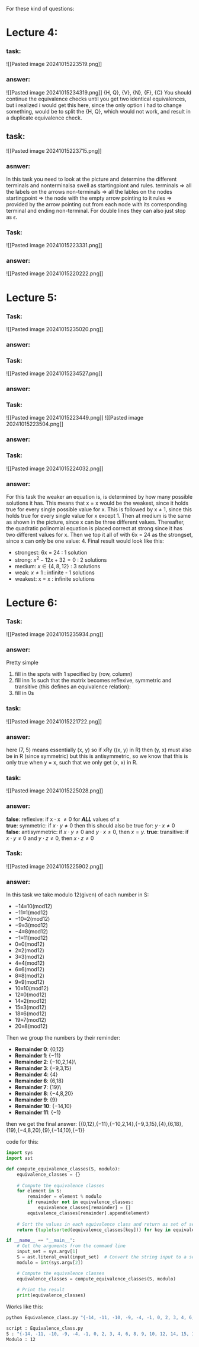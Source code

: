 For these kind of questions:
# Lecture 4:
### task:
![[Pasted image 20241015223519.png]]
### answer:
![[Pasted image 20241015234319.png]]
{H, Q}, {V}, {N}, {F}, {C}
You should continue the equivalence checks until you get two identical equivalences, but i realized i would get this here, since the only option i had to change something, would be to split the {H, Q}, which would not work, and result in a duplicate equivalence check.






## task:
![[Pasted image 20241015223715.png]]
### asnwer:
In this task you need to look at the picture and determine the different terminals and nonterminalsa swell as startingpiont and rules. 
terminals => all the labels on the arrows
non-terminals => all the lables on the nodes
startingpoint => the node with the empty arrow pointing to it
rules => provided by the arrow pointing out from each node with its corresponding terminal and ending non-terminal. For double lines they can also just stop as $\epsilon$.










### Task:
![[Pasted image 20241015223331.png]]

### answer:
![[Pasted image 20241015220222.png]]





# Lecture 5:
### Task:
![[Pasted image 20241015235020.png]]
### answer:







### Task:
![[Pasted image 20241015234527.png]]
### answer:






### Task:
![[Pasted image 20241015223449.png]]
![[Pasted image 20241015223504.png]]
### answer:










### Task:
![[Pasted image 20241015224032.png]]
### answer:
For this task the weaker an equation is, is determined by how many possible solutions it has. This means that x = x would be the weakest, since it holds true for every single possible value for x. This is followed by x $\neq$ 1, since this holds true for every single value for x except 1. Then at medium is the same as shown in the picture, since x can be three different values. Thereafter, the quadratic polinomial equation is placed correct at strong since it has two different values for x. Then we top it all of with 6x = 24 as the strongset, since x can only be one value: 4. 
Final result would look like this:
- strongest: 6x = 24                       : 1 solution
- strong: $x^2-12x+32 = 0$           : 2 solutions
- medium: $x\in \{4,8,12\}$                : 3 solutions
- weak: $x\neq1$                                 : infinite - 1 solutions
- weakest: x = x                             : infinite solutions









# Lecture 6:
### Task:
![[Pasted image 20241015235934.png]]
### answer:
Pretty simple
1. fill in the spots with 1 specified by (row, column)
2. fill inn 1s such that the matrix becomes reflexive, symmetric and transitive (this defines an equivalence relation):
3. fill in 0s




### task:
![[Pasted image 20241015221722.png]]
### answer: 
here (7, 5) means essentially (x, y) so if xRy ((x, y) in R) then (y, x) must also be in R (since symmetric) but this is antisymmetric, so we know that this is only true when y = x, such that we only get (x, x) in R.


### task:
![[Pasted image 20241015225028.png]]
### answer:
**false**: reflexive: if x $\cdot$ x $\neq 0$ for ***ALL*** values of x                                                
**true**: symmetric: if $x \cdot y \neq 0$ then this should also be true for: $y \cdot x \neq 0$         
**false**: antisymmetric: if $x \cdot y \neq 0$  and $y \cdot x \neq 0$, then $x = y$.
**true**: transitive: if $x \cdot y \neq 0$ and $y \cdot z \neq 0$, then $x \cdot z \neq 0$






### Task:
![[Pasted image 20241015225902.png]]
### answer:
In this task we take modulo 12(given) of each number in S:

- −14≡10(mod12)
- −11≡1(mod12)
- −10≡2(mod12)
- −9≡3(mod12)
- −4≡8(mod12)
- −1≡11(mod12)
- 0≡0(mod12) 
- 2≡2(mod12) 
- 3≡3(mod12) 
- 4≡4(mod12) 
- 6≡6(mod12) 
- 8≡8(mod12) 
- 9≡9(mod12) 
- 10≡10(mod12)
- 12≡0(mod12)
- 14≡2(mod12)
- 15≡3(mod12)
- 18≡6(mod12)
- 19≡7(mod12)
- 20≡8(mod12)

Then we group the numbers by their reminder:
- **Remainder 0**: {0,12}
- **Remainder 1**: {−11}
- **Remainder 2**: {−10,2,14}\
- **Remainder 3**: {−9,3,15}
- **Remainder 4**: {4}
- **Remainder 6**: {6,18}
- **Remainder 7**: {19}\
- **Remainder 8**: {−4,8,20}
- **Remainder 9**: {9}
- **Remainder 10**: {−14,10}
- **Remainder 11**: {−1}

then we get the final answer:
{{0,12},{−11},{−10,2,14},{−9,3,15},{4},{6,18},{19},{−4,8,20},{9},{−14,10},{−1}}


code for this:
```python
import sys
import ast

def compute_equivalence_classes(S, modulo):
    equivalence_classes = {}
    
    # Compute the equivalence classes
    for element in S:
        remainder = element % modulo
        if remainder not in equivalence_classes:
            equivalence_classes[remainder] = []
        equivalence_classes[remainder].append(element)
    
    # Sort the values in each equivalence class and return as set of sets
    return {tuple(sorted(equivalence_classes[key])) for key in equivalence_classes}

if __name__ == "__main__":
    # Get the arguments from the command line
    input_set = sys.argv[1]
    S = ast.literal_eval(input_set)  # Convert the string input to a set
    modulo = int(sys.argv[2])

    # Compute the equivalence classes
    equivalence_classes = compute_equivalence_classes(S, modulo)
    
    # Print the result
    print(equivalence_classes)

```

Works like this:
```bash
python Equivalence_class.py "{-14, -11, -10, -9, -4, -1, 0, 2, 3, 4, 6, 8, 9, 10, 12, 14, 15, 18, 19, 20}" 12

script : Equivalence_class.py 
S : "{-14, -11, -10, -9, -4, -1, 0, 2, 3, 4, 6, 8, 9, 10, 12, 14, 15, 18, 19, 20}"
Modulo : 12
```